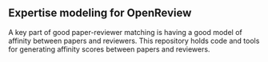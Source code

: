 ## Expertise modeling for OpenReview

A key part of good paper-reviewer matching is having a good model of affinity between papers and reviewers. This repository holds code and tools for generating affinity scores between papers and reviewers.
